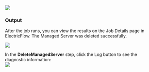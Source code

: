 <br />
<img src="../../plugins/EC-WebLogic/images/DeleteMangedServer/EC-WLSDeleteManagedServer2.png" />

<h3>Output</h3>
<p>After the job runs, you can view the results on the Job Details page in ElectricFlow. The Managed Server was deleted successfully.</p>
<img src="../../plugins/EC-WebLogic/images/DeleteMangedServer/EC-WLSDeleteManagedServer3.png" />
<p>In the <b>DeleteManagedServer</b> step, click the Log button to see the diagnostic information:
<br />
<img src="../../plugins/EC-WebLogic/images/DeleteMangedServer/EC-WLSDeleteManagedServer4.png" />
</p>
